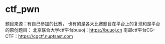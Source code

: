 ﻿# ctf_pwn
题目来源：有自己参加的比赛，
也有的是各大比赛题目在平台上的复现和是平台的原创题目：
北京联合大学ctf平台buuoj：https://buuoj.cn
南邮ctf平台CG-CTF：https://cgctf.nuptsast.com

